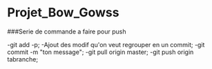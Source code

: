 # Projet_Bow_Gowss

###Serie de commande a faire pour push

-git add -p;
-Ajout des modif qu'on veut regrouper en un commit;
-git commit -m "ton message";
-git pull origin master;
-git push origin tabranche;
